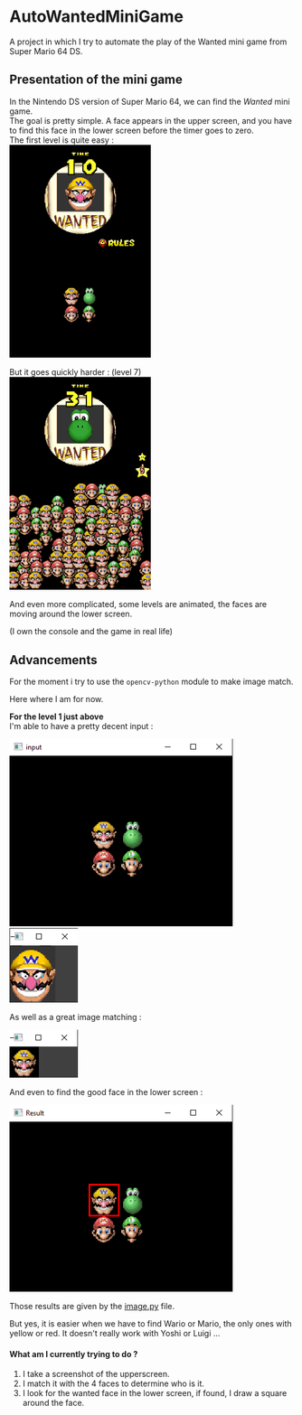 # AutoWantedMiniGame

A project in which I try to automate the play of the Wanted mini game from Super Mario 64 DS.

## Presentation of the mini game

In the Nintendo DS version of Super Mario 64, we can find the _Wanted_ mini game.  
The goal is pretty simple. A face appears in the upper screen, and you have to find this face in the lower screen before the timer goes to zero.  
The first level is quite easy :  
<img src="illustrations/lvl1.png" width="250">  

But it goes quickly harder : (level 7)  
<img src="illustrations/lvl7.png" width="250">  

And even more complicated, some levels are animated, the faces are moving around the lower screen.

(I own the console and the game in real life)

## Advancements

For the moment i try to use the `opencv-python` module to make image match.

Here where I am for now.

**For the level 1 just above**  
I'm able to have a pretty decent input :

<img src="illustrations/input.png"> <img src="illustrations/input2.png">

As well as a great image matching : 

<img src="illustrations/matching.png">

And even to find the good face in the lower screen : 

<img src="illustrations/Finding.png">

Those results are given by the [image.py](image.py) file.

But yes, it is easier when we have to find Wario or Mario, the only ones with yellow or red. It doesn't really work with Yoshi or Luigi ...

#### What am I currently trying to do ?

1. I take a screenshot of the upperscreen.
2. I match it with the 4 faces to determine who is it.
3. I look for the wanted face in the lower screen, if found, I draw a square around the face.
